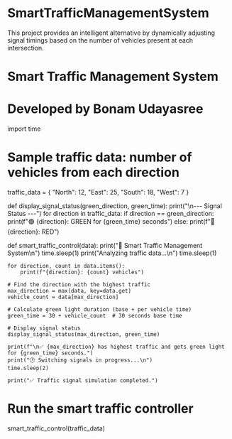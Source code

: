 # SmartTrafficManagementSystem
This project provides an intelligent alternative by dynamically adjusting signal timings based on the number of vehicles present at each intersection.

# Smart Traffic Management System
# Developed by Bonam Udayasree

import time

# Sample traffic data: number of vehicles from each direction
traffic_data = {
    "North": 12,
    "East": 25,
    "South": 18,
    "West": 7
}

def display_signal_status(green_direction, green_time):
    print("\n--- Signal Status ---")
    for direction in traffic_data:
        if direction == green_direction:
            print(f"🟢 {direction}: GREEN for {green_time} seconds")
        else:
            print(f"🔴 {direction}: RED")

def smart_traffic_control(data):
    print("🚦 Smart Traffic Management System\n")
    time.sleep(1)
    print("Analyzing traffic data...\n")
    time.sleep(1)

    for direction, count in data.items():
        print(f"{direction}: {count} vehicles")

    # Find the direction with the highest traffic
    max_direction = max(data, key=data.get)
    vehicle_count = data[max_direction]

    # Calculate green light duration (base + per vehicle time)
    green_time = 30 + vehicle_count  # 30 seconds base time

    # Display signal status
    display_signal_status(max_direction, green_time)

    print(f"\n✅ {max_direction} has highest traffic and gets green light for {green_time} seconds.")
    print("🕒 Switching signals in progress...\n")
    time.sleep(2)

    print("✅ Traffic signal simulation completed.")

# Run the smart traffic controller
smart_traffic_control(traffic_data)
